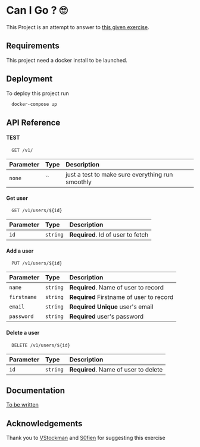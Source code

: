 
# Can I Go ? 🙄

This Project is an attempt to answer to [this given exercise](https://github.com/S0fien/KataNodeApi).


## Requirements

This project need a docker install to be launched.

## Deployment

To deploy this project run

```bash
  docker-compose up
```


## API Reference

#### TEST

```http
  GET /v1/
```

| Parameter | Type     | Description                |
| :-------- | :------- | :------------------------- |
| `none` | `` |just a test to make sure everything run smoothly |

#### Get user

```http
  GET /v1/users/${id}
```

| Parameter | Type     | Description                       |
| :-------- | :------- | :-------------------------------- |
| `id`      | `string` | **Required**. Id of user to fetch |



#### Add a user

```http
  PUT /v1/users/${id}
```

| Parameter | Type     | Description                       |
| :-------- | :------- | :-------------------------------- |
| `name`      | `string` | **Required**. Name of user to record |
| `firstname` | `string` | **Required** Firstname of user to record|
| `email` | `string` | **Required** **Unique** user's email|
| `password` | `string` |**Required** user's password|


#### Delete a user

```http
  DELETE /v1/users/${id}
```

| Parameter | Type     | Description                       |
| :-------- | :------- | :-------------------------------- |
| `id`      | `string` | **Required**. Name of user to delete |

## Documentation

[To be written](https://linktodocumentation)


## Acknowledgements

Thank you to [VStockman](https://github.com/VStockman) and [S0fien](https://github.com/S0fien) for suggesting this exercise
